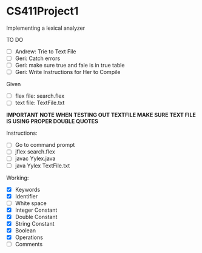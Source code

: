 # CS411Project1
Implementing a lexical analyzer


TO DO 
- [ ] Andrew: Trie to Text File
- [ ] Geri: Catch errors
- [ ] Geri: make sure true and fale is in true table
- [ ] Geri: Write Instructions for Her to Compile 

Given 
- [ ] flex file: search.flex
- [ ] text file: TextFile.txt
 
 **IMPORTANT NOTE WHEN TESTING OUT TEXTFILE MAKE SURE TEXT FILE IS USING PROPER DOUBLE QUOTES** 
 
Instructions:
- [ ] Go to command prompt
- [ ] jflex search.flex
- [ ] javac Yylex.java
- [ ] java Yylex TextFile.txt

Working:
- [X] Keywords
- [X] Identifier
- [ ] White space
- [X] Integer Constant
- [X] Double Constant
- [X] String Constant
- [X] Boolean
- [X] Operations
- [ ] Comments
